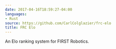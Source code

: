 ```yaml
---
date: 2017-04-16T18:59:27-04:00
languages:
- Rust
source: https://github.com/CarlColglazier/frc-elo
title: FRC Elo
---
```


An Elo ranking system for FIRST Robotics.
